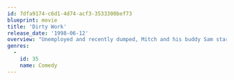 ```yaml
---
id: 7dfa9174-c6d1-4d74-acf3-3533300bef73
blueprint: movie
title: 'Dirty Work'
release_date: '1998-06-12'
overview: "Unemployed and recently dumped, Mitch and his buddy Sam start a revenge-for-hire business to raise the $50,000 that Sam's father needs to get a heart transplant. The dirty duo brings down a movie theater manager and hires hookers to pose as dead bodies during a live TV ad. When a wealthy developer hires the guys to trash a building (so that he can have it condemned), problems arise and a feud ensues."
genres:
  -
    id: 35
    name: Comedy
---
```


